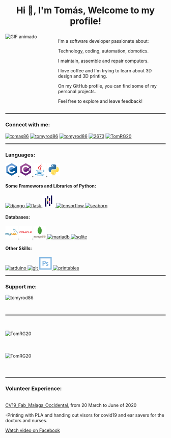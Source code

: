 <h1 align="center">Hi 👋, I'm Tomás, Welcome to my profile!</h1>
<h3 align="center">  </h3>

<div style="max-width: 100%; margin-bottom: 15px;margin-top: 20px;">
  <div style="display: flex; align-items: top; margin-bottom: 15px;">
    <img src="https://media.tenor.com/HYb5ETTGZDAAAAAC/tony-stark-coding-tony-stark.gif" style="width: 40%; margin-right: 15px;" alt="GIF animado">
    <div>
        <p>I'm a software developer passionate about: </p>
        <p>Technology, coding, automation, domotics.</p>
        <p>I maintain, assemble and repair computers.</p>
        <p>I love coffee and I'm trying to learn about 3D design and 3D printing.</p>
        <p>On my GitHub profile, you can find some of my personal projects. </p>
        <p>Feel free to explore and leave feedback! </p>
    </div>
  </div>
  
</div>

<hr style="border-bottom: 2px solid gray;">

<h3 align="left">Connect with me:</h3>
<p align="left">
<a href="https://linkedin.com/in/tomas86" target="blank"><img align="center" src="https://raw.githubusercontent.com/rahuldkjain/github-profile-readme-generator/master/src/images/icons/Social/linked-in-alt.svg" alt="tomas86" height="30" width="40" /></a>  <a href="https://instagram.com/tomyrod86" target="blank"><img align="center" src="https://raw.githubusercontent.com/rahuldkjain/github-profile-readme-generator/master/src/images/icons/Social/instagram.svg" alt="tomyrod86" height="30" width="40" /></a>  <a href="https://beacons.ai/tomyrod86" target="blank"><img align="center" src="https://cdn.beacons.ai/user_content/AHnOl9MMnuMm1Z7JLxNaIU5g9qU2/profile_beacons.png?t=1636242247083" alt="tomyrod86" height="40" width="40" /></a>  <a href="https://stackoverflow.com/users/2673" target="blank"><img align="center" src="https://raw.githubusercontent.com/rahuldkjain/github-profile-readme-generator/master/src/images/icons/Social/stack-overflow.svg" alt="2673" height="30" width="40" /></a>  <a href="https://dev.to/TomRG20" target="blank"><img align="center" src="https://raw.githubusercontent.com/rahuldkjain/github-profile-readme-generator/master/src/images/icons/Social/devto.svg" alt="TomRG20" height="30" width="40" /></a>
</p>

<hr style="border-bottom: 2px solid gray;">

<h3 align="left">Languages:</h3>
<p align="left"> 
<a href="https://www.cprogramming.com/" target="_blank" rel="noreferrer"> <img src="https://raw.githubusercontent.com/devicons/devicon/master/icons/c/c-original.svg" alt="c" width="40" height="40"/> </a>  <a href="https://www.w3schools.com/cs/" target="_blank" rel="noreferrer"> <img src="https://raw.githubusercontent.com/devicons/devicon/master/icons/csharp/csharp-original.svg" alt="csharp" width="40" height="40"/> </a>  <a href="https://www.java.com" target="_blank" rel="noreferrer"> <img src="https://raw.githubusercontent.com/devicons/devicon/master/icons/java/java-original.svg" alt="java" width="40" height="40"/> </a>  <a href="https://www.python.org" target="_blank" rel="noreferrer"> <img src="https://raw.githubusercontent.com/devicons/devicon/master/icons/python/python-original.svg" alt="python" width="40" height="40"/> </a> </p>


<h4 align="left">Some Framewors and Libraries of Python:</h4>
<p align="left"> 
<a href="https://www.djangoproject.com/" target="_blank" rel="noreferrer"> <img src="https://cdn.worldvectorlogo.com/logos/django.svg" alt="django" width="40" height="40"/> </a>  <a href="https://flask.palletsprojects.com/" target="_blank" rel="noreferrer"> <img src="https://www.vectorlogo.zone/logos/pocoo_flask/pocoo_flask-icon.svg" alt="flask" width="40" height="40"/> </a>  <a href="https://pandas.pydata.org/" target="_blank" rel="noreferrer"> <img src="https://raw.githubusercontent.com/devicons/devicon/2ae2a900d2f041da66e950e4d48052658d850630/icons/pandas/pandas-original.svg" alt="pandas" width="40" height="40"/> </a>  <a href="https://www.tensorflow.org" target="_blank" rel="noreferrer"> <img src="https://www.vectorlogo.zone/logos/tensorflow/tensorflow-icon.svg" alt="tensorflow" width="40" height="40"/> </a>  <a href="https://seaborn.pydata.org/" target="_blank" rel="noreferrer"> <img src="https://seaborn.pydata.org/_images/logo-mark-lightbg.svg" alt="seaborn" width="40" height="40"/> </a> </p>


<h4 align="left">Databases:</h4>
<p align="left">
<a href="https://www.mysql.com/" target="_blank" rel="noreferrer"> <img src="https://raw.githubusercontent.com/devicons/devicon/master/icons/mysql/mysql-original-wordmark.svg" alt="mysql" width="40" height="40"/> </a>  <a href="https://www.oracle.com/" target="_blank" rel="noreferrer"> <img src="https://raw.githubusercontent.com/devicons/devicon/master/icons/oracle/oracle-original.svg" alt="oracle" width="40" height="40"/> </a>  <a href="https://www.mongodb.com/" target="_blank" rel="noreferrer"> <img src="https://raw.githubusercontent.com/devicons/devicon/master/icons/mongodb/mongodb-original-wordmark.svg" alt="mongodb" width="40" height="40"/> </a>  <a href="https://mariadb.org/" target="_blank" rel="noreferrer"> <img src="https://www.vectorlogo.zone/logos/mariadb/mariadb-icon.svg" alt="mariadb" width="40" height="40"/> </a>  <a href="https://www.sqlite.org/" target="_blank" rel="noreferrer"> <img src="https://www.vectorlogo.zone/logos/sqlite/sqlite-icon.svg" alt="sqlite" width="40" height="40"/> </a> </p>


<h4 align="left">Other Skills:</h4>
<p align="left">
<a href="https://www.arduino.cc/" target="_blank" rel="noreferrer"> <img src="https://cdn.worldvectorlogo.com/logos/arduino-1.svg" alt="arduino" width="40" height="40"/> </a>  <a href="https://git-scm.com/" target="_blank" rel="noreferrer"> <img src="https://www.vectorlogo.zone/logos/git-scm/git-scm-icon.svg" alt="git" width="40" height="40"/> </a>  <a href="https://www.photoshop.com/en" target="_blank" rel="noreferrer"> <img src="https://raw.githubusercontent.com/devicons/devicon/master/icons/photoshop/photoshop-line.svg" alt="photoshop" width="40" height="40"/> </a> 
<a href="https://www.printables.com/es/social/500097-tomas-r/about" target="_blank" rel="noreferrer"> <img src="https://pbs.twimg.com/profile_images/1506612090261360642/tMvdBgZC_400x400.jpg" alt="printables" width="40" height="40"/> </a>
</p>

<hr style="border-bottom: 2px solid gray;">
<h3 align="left">Support me:</h3>
<p><a href="https://www.buymeacoffee.com/tomyrod86"> <img align="left" src="https://cdn.buymeacoffee.com/buttons/v2/default-yellow.png" height="50" width="210" alt="tomyrod86" /></a><br /> </p>

<br /><hr style="border-bottom: 2px solid gray;">

<div style="display: flex; flex; flex-direction: column; margin-bottom: 15px;">
  <div style="max-width: 100%; margin-bottom: 15px;margin-top: 20px;">
    <p><img src="https://github-readme-stats.vercel.app/api/top-langs?username=TomRG20&show_icons=true&theme=dark&title_color=555353&text_color=ffffff&bg_color=301818&locale=es&layout=compact" alt="TomRG20" /></p>
  </div>
  
  <div style="max-width: 100%; margin-bottom: 10px;margin-top: 10px;">
    <p><img src="https://github-readme-streak-stats.herokuapp.com/?user=TomRG20&" alt="TomRG20" /></p>
  </div>
  
  <div style="max-width: 100%; margin-bottom: 10px;margin-top: 20px;">
    <hr style="border-bottom: 2px solid gray;">
    <h3 align="left">Volunteer Experience:</h3>
    <p><br /><a href="https://www.facebook.com/profile.php?id=100065100627251">CV19_Fab_Malaga_Occidental</a>, from 20 March to June of 2020</p>
    <p>-Printing with PLA and handing out visors for covid19 and ear savers for the doctors and nurses.</p>
    <a href="https://www.facebook.com/100065100627251/videos/886370238454925/">Watch video on Facebook</a>
  </div>
</div>